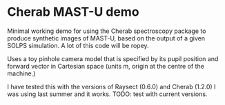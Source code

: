 Cherab MAST-U demo
==================

Minimal working demo for using the Cherab spectroscopy package to produce synthetic images of MAST-U, based on the
output of a given SOLPS simulation. A lot of this code will be ropey.

Uses a toy pinhole camera model that is specified by its pupil position and forward vector in Cartesian space (units m, 
origin at the centre of the machine.)

I have tested this with the versions of Raysect (0.6.0) and Cherab (1.2.0) I was using last summer and it works. 
TODO: test with current versions.